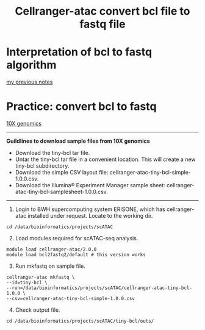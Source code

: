 # <h1 align="center">Cellranger-atac convert bcl file to fastq file</h1>

# Interpretation of bcl to fastq algorithm
[my previous notes](https://github.com/TingtingSsl2/scRNA-seq_LearningPage/blob/main/03_Convert%20bcl%20to%20fastq.md)

# Practice: convert bcl to fastq
[10X genomics](https://support.10xgenomics.com/single-cell-atac/software/pipelines/latest/using/mkfastq)

***
**Guildlines to download sample files from 10X genomics** 
- Download the tiny-bcl tar file.
- Untar the tiny-bcl tar file in a convenient location. This will create a new tiny-bcl subdirectory.
- Download the simple CSV layout file: cellranger-atac-tiny-bcl-simple-1.0.0.csv.
- Download the Illumina® Experiment Manager sample sheet: cellranger-atac-tiny-bcl-samplesheet-1.0.0.csv.
***

1. Login to BWH supercomputing system ERISONE, which has cellranger-atac installed under request. Locate to the working dir. 
```
cd /data/bioinformatics/projects/scATAC
```

2. Load modules required for scATAC-seq analysis. 
```
module load cellranger-atac/2.0.0
module load bcl2fastq2/default # this version works
```

3. Run mkfastq on sample file.
```
cellranger-atac mkfastq \
--id=tiny-bcl \
--run=/data/bioinformatics/projects/scATAC/cellranger-atac-tiny-bcl-1.0.0 \
--csv=cellranger-atac-tiny-bcl-simple-1.0.0.csv
```

4. Check output file.
```
cd /data/bioinformatics/projects/scATAC/tiny-bcl/outs/
```


